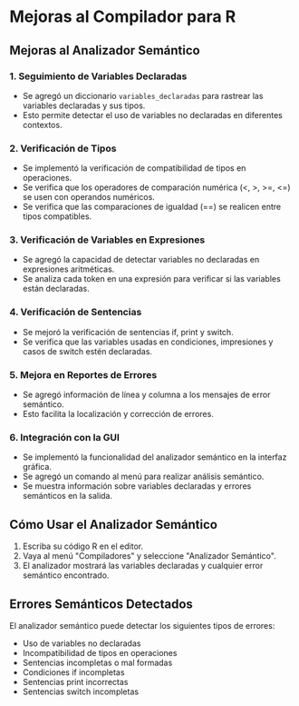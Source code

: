 # Mejoras al Compilador para R

## Mejoras al Analizador Semántico

### 1. Seguimiento de Variables Declaradas
- Se agregó un diccionario `variables_declaradas` para rastrear las variables declaradas y sus tipos.
- Esto permite detectar el uso de variables no declaradas en diferentes contextos.

### 2. Verificación de Tipos
- Se implementó la verificación de compatibilidad de tipos en operaciones.
- Se verifica que los operadores de comparación numérica (<, >, >=, <=) se usen con operandos numéricos.
- Se verifica que las comparaciones de igualdad (==) se realicen entre tipos compatibles.

### 3. Verificación de Variables en Expresiones
- Se agregó la capacidad de detectar variables no declaradas en expresiones aritméticas.
- Se analiza cada token en una expresión para verificar si las variables están declaradas.

### 4. Verificación de Sentencias
- Se mejoró la verificación de sentencias if, print y switch.
- Se verifica que las variables usadas en condiciones, impresiones y casos de switch estén declaradas.

### 5. Mejora en Reportes de Errores
- Se agregó información de línea y columna a los mensajes de error semántico.
- Esto facilita la localización y corrección de errores.

### 6. Integración con la GUI
- Se implementó la funcionalidad del analizador semántico en la interfaz gráfica.
- Se agregó un comando al menú para realizar análisis semántico.
- Se muestra información sobre variables declaradas y errores semánticos en la salida.

## Cómo Usar el Analizador Semántico

1. Escriba su código R en el editor.
2. Vaya al menú "Compiladores" y seleccione "Analizador Semántico".
3. El analizador mostrará las variables declaradas y cualquier error semántico encontrado.

## Errores Semánticos Detectados

El analizador semántico puede detectar los siguientes tipos de errores:

- Uso de variables no declaradas
- Incompatibilidad de tipos en operaciones
- Sentencias incompletas o mal formadas
- Condiciones if incompletas
- Sentencias print incorrectas
- Sentencias switch incompletas
